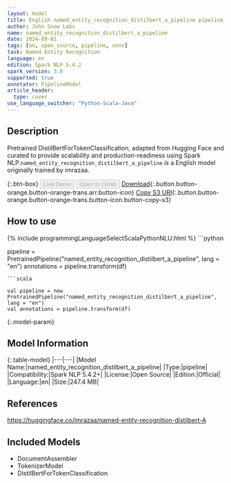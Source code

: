 ```yaml
---
layout: model
title: English named_entity_recognition_distilbert_a_pipeline pipeline DistilBertForTokenClassification from imrazaa
author: John Snow Labs
name: named_entity_recognition_distilbert_a_pipeline
date: 2024-09-01
tags: [en, open_source, pipeline, onnx]
task: Named Entity Recognition
language: en
edition: Spark NLP 5.4.2
spark_version: 3.0
supported: true
annotator: PipelineModel
article_header:
  type: cover
use_language_switcher: "Python-Scala-Java"
---
```


## Description

Pretrained DistilBertForTokenClassification, adapted from Hugging Face and curated to provide scalability and production-readiness using Spark NLP.`named_entity_recognition_distilbert_a_pipeline` is a English model originally trained by imrazaa.

{:.btn-box}
<button class="button button-orange" disabled>Live Demo</button>
<button class="button button-orange" disabled>Open in Colab</button>
[Download](https://s3.amazonaws.com/auxdata.johnsnowlabs.com/public/models/named_entity_recognition_distilbert_a_pipeline_en_5.4.2_3.0_1725170632486.zip){:.button.button-orange.button-orange-trans.arr.button-icon}
[Copy S3 URI](s3://auxdata.johnsnowlabs.com/public/models/named_entity_recognition_distilbert_a_pipeline_en_5.4.2_3.0_1725170632486.zip){:.button.button-orange.button-orange-trans.button-icon.button-copy-s3}

## How to use



<div class="tabs-box" markdown="1">
{% include programmingLanguageSelectScalaPythonNLU.html %}
```python

pipeline = PretrainedPipeline("named_entity_recognition_distilbert_a_pipeline", lang = "en")
annotations =  pipeline.transform(df)   

```
```scala

val pipeline = new PretrainedPipeline("named_entity_recognition_distilbert_a_pipeline", lang = "en")
val annotations = pipeline.transform(df)

```
</div>

{:.model-param}
## Model Information

{:.table-model}
|---|---|
|Model Name:|named_entity_recognition_distilbert_a_pipeline|
|Type:|pipeline|
|Compatibility:|Spark NLP 5.4.2+|
|License:|Open Source|
|Edition:|Official|
|Language:|en|
|Size:|247.4 MB|

## References

https://huggingface.co/imrazaa/named-entity-recognition-distilbert-A

## Included Models

- DocumentAssembler
- TokenizerModel
- DistilBertForTokenClassification